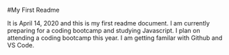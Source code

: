 #My First Readme

It is April 14, 2020 and this is my first readme document. I am currently preparing for a coding bootcamp and studying Javascript. I plan on attending a coding bootcamp this year. I am getting familar with Github and VS Code. 